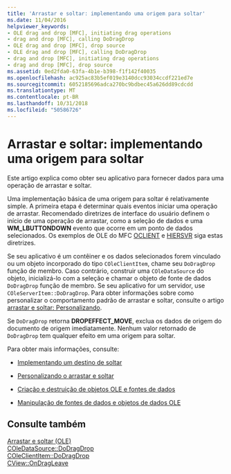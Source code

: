 ```yaml
---
title: 'Arrastar e soltar: implementando uma origem para soltar'
ms.date: 11/04/2016
helpviewer_keywords:
- OLE drag and drop [MFC], initiating drag operations
- drag and drop [MFC], calling DoDragDrop
- OLE drag and drop [MFC], drop source
- OLE drag and drop [MFC], calling DoDragDrop
- drag and drop [MFC], initiating drag operations
- drag and drop [MFC], drop source
ms.assetid: 0ed2fda0-63fa-4b1e-b398-f1f142f40035
ms.openlocfilehash: ac925ac83b5ef019e3140dcc93034ccdf221ed7e
ms.sourcegitcommit: 6052185696adca270bc9bdbec45a626dd89cdcdd
ms.translationtype: MT
ms.contentlocale: pt-BR
ms.lasthandoff: 10/31/2018
ms.locfileid: "50586726"
---
```

# <a name="drag-and-drop-implementing-a-drop-source"></a>Arrastar e soltar: implementando uma origem para soltar

Este artigo explica como obter seu aplicativo para fornecer dados para uma operação de arrastar e soltar.

Uma implementação básica de uma origem para soltar é relativamente simple. A primeira etapa é determinar quais eventos iniciar uma operação de arrastar. Recomendado diretrizes de interface do usuário definem o início de uma operação de arrastar, como a seleção de dados e uma **WM_LBUTTONDOWN** evento que ocorre em um ponto de dados selecionados. Os exemplos de OLE do MFC [OCLIENT](../visual-cpp-samples.md) e [HIERSVR](../visual-cpp-samples.md) siga estas diretrizes.

Se seu aplicativo é um contêiner e os dados selecionados forem vinculado ou um objeto incorporado do tipo `COleClientItem`, chame seu `DoDragDrop` função de membro. Caso contrário, construir uma `COleDataSource` do objeto, inicializá-lo com a seleção e chamar o objeto de fonte de dados `DoDragDrop` função de membro. Se seu aplicativo for um servidor, use `COleServerItem::DoDragDrop`. Para obter informações sobre como personalizar o comportamento padrão de arrastar e soltar, consulte o artigo [arrastar e soltar: Personalizando](../mfc/drag-and-drop-customizing.md).

Se `DoDragDrop` retorna **DROPEFFECT_MOVE**, exclua os dados de origem do documento de origem imediatamente. Nenhum valor retornado de `DoDragDrop` tem qualquer efeito em uma origem para soltar.

Para obter mais informações, consulte:

- [Implementando um destino de soltar](../mfc/drag-and-drop-implementing-a-drop-target.md)

- [Personalizando o arrastar e soltar](../mfc/drag-and-drop-customizing.md)

- [Criação e destruição de objetos OLE e fontes de dados](../mfc/data-objects-and-data-sources-creation-and-destruction.md)

- [Manipulação de fontes de dados e objetos de dados OLE](../mfc/data-objects-and-data-sources-manipulation.md)

## <a name="see-also"></a>Consulte também

[Arrastar e soltar (OLE)](../mfc/drag-and-drop-ole.md)<br/>
[COleDataSource::DoDragDrop](../mfc/reference/coledatasource-class.md#dodragdrop)<br/>
[COleClientItem::DoDragDrop](../mfc/reference/coleclientitem-class.md#dodragdrop)<br/>
[CView::OnDragLeave](../mfc/reference/cview-class.md#ondragleave)

